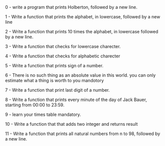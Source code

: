 0 - write a program that prints Holberton, followed by a new line.                                                                      

1 - Write a function that prints the alphabet, in lowercase, followed by a new line                                                     

2 - Write a function that prints 10 times the alphabet, in lowercase followed by a new line.                                            

3 - Write a function that checks for lowercase charecter.                                                                               

4 - Write a function that checks for alphabetic charecter                                                                               

5 - Write a function that prints sign of a number.                                                                                      

6 - There is no such thing as an absolute value in this world. you can only estimate what a thing is worth to you mandotory             

7 - Write a function that print last digit of a number.                                                                                 

8 - Write a function that prints every minute of the day of Jack Bauer, starting from 00:00 to 23:59.                                   

9 - learn your times table mandatory.                                                                                                   

10 - Write a function that that adds two integer and returns result                                                                     

11 - Write a function that prints all natural numbers from n to 98, followed by a new line.
